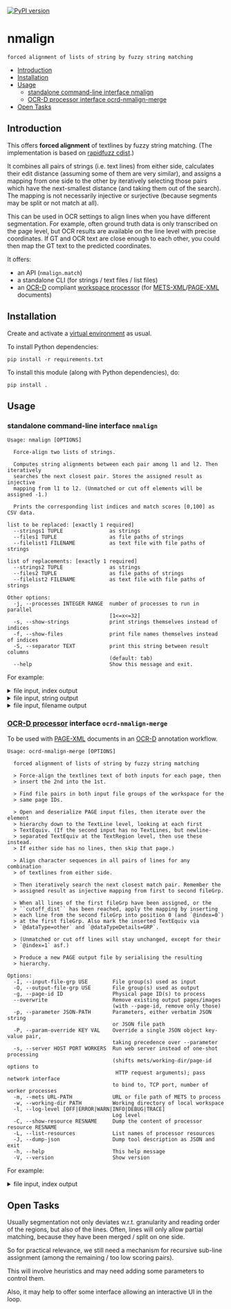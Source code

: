 [![PyPI version](https://badge.fury.io/py/nmalign.svg)](https://badge.fury.io/py/nmalign)

# nmalign

    forced alignment of lists of string by fuzzy string matching
    
  * [Introduction](#introduction)
  * [Installation](#installation)
  * [Usage](#usage)
     * [standalone command-line interface nmalign](#standalone-command-line-interface-nmalign)
     * [OCR-D processor interface ocrd-nmalign-merge](#ocr-d-processor-interface-ocrd-nmalign-merge)
  * [Open Tasks](#open-tasks)

## Introduction

This offers **forced alignment** of textlines by fuzzy string matching.
(The implementation is based on [rapidfuzz cdist](https://maxbachmann.github.io/RapidFuzz/Usage/process.html#cdist).)

It combines all pairs of strings (i.e. text lines) from either side,
calculates their edit distance (assuming some of them are very similar),
and assigns a mapping from one side to the other by iteratively
selecting those pairs which have the next-smallest distance (and taking
them out of the search). The mapping is not necessarily injective or surjective
(because segments may be split or not match at all).

This can be used in OCR settings to align lines when you have different
segmentation. For example, often ground truth data is only transcribed on
the page level, but OCR results are available on the line level with precise
coordinates. If GT and OCR text are close enough to each other, you could then
map the GT text to the predicted coordinates.

It offers:
- an API (`nmalign.match`)
- a standalone CLI (for strings / text files / list files)
- an [OCR-D](https://ocr-d.de) compliant [workspace processor](https://ocr-d.de/en/spec/cli) (for [METS-XML](https://ocr-d.de/en/spec/mets)/[PAGE-XML](https://github.com/PRImA-Research-Lab/PAGE-XML) documents)


## Installation

Create and activate a [virtual environment](https://packaging.python.org/tutorials/installing-packages/#creating-virtual-environments) as usual.

To install Python dependencies:

    pip install -r requirements.txt

To install this module (along with Python dependencies), do:

    pip install .

## Usage

### standalone command-line interface `nmalign`


```
Usage: nmalign [OPTIONS]

  Force-align two lists of strings.

  Computes string alignments between each pair among l1 and l2. Then iteratively
  searches the next closest pair. Stores the assigned result as injective
  mapping from l1 to l2. (Unmatched or cut off elements will be assigned -1.)

  Prints the corresponding list indices and match scores [0,100] as CSV data.

list to be replaced: [exactly 1 required]
  --strings1 TUPLE               as strings
  --files1 TUPLE                 as file paths of strings
  --filelist1 FILENAME           as text file with file paths of strings

list of replacements: [exactly 1 required]
  --strings2 TUPLE               as strings
  --files2 TUPLE                 as file paths of strings
  --filelist2 FILENAME           as text file with file paths of strings

Other options:
  -j, --processes INTEGER RANGE  number of processes to run in parallel
                                 [1<=x<=32]
  -s, --show-strings             print strings themselves instead of indices
  -f, --show-files               print file names themselves instead of indices
  -S, --separator TEXT           print this string between result columns
                                 (default: tab)
  --help                         Show this message and exit.
```

For example:

<details><summary>file input, index output</summary>
<p>

```
nmalign --files1 GT.SELECTED/FILE_0094_*.gt.txt --files2 GT/FILE_0094_*.gt.txt
0    -1    0.0
1    -1    0.0
2    0    91.78082
3    1    100.0
4    2    90.90909
5    3    95.945946
6    4    95.588234
7    5    89.85507
8    6    92.64706
9    7    92.10526
10    8    93.84615
11    9    89.61039
12    10    89.85507
13    11    89.189186
14    12    92.0
15    13    96.969696
16    14    95.38461
17    15    90.41096
18    16    91.25
19    17    96.1039
20    18    95.89041
21    19    93.50649
22    20    93.333336
23    21    92.68293
24    22    88.6076
25    23    95.652176
26    24    92.85714
27    25    71.014496
28    26    92.753624
29    27    94.5946
30    28    80.0
31    29    89.393936
32    30    83.333336
33    31    97.01492
34    32    94.366196
35    33    89.333336
36    34    100.0
37    35    95.588234
38    36    92.0
39    37    87.5
40    38    91.54929
41    39    92.85714
42    40    90.0
```

</p>
</details>
<details><summary>file input, string output</summary>
<p>

```
zo ſo wbohim wotpalenym we jich nuzy a pſchi natwarjenju ze wſchěch ſtro⸗	zo ſo wbohim wotpalenym we jih nuzy a pihi natwarjenju ze wſchech ftro-	91.78082
now a podwolnje pomhaſche.	now a podwolnje pomhaſche.	100.0
We lěcźe wójny mjez pruſkim kralom a rakuſkim khěžorom 1866 na 13.	We löcze wöjny mjez pruſkim kralom a rakuſtim khezorom 1866 na 13.	90.90909
januara rano we 4 hodźinach wozjewi ſo we drjewjanej khěžcy we Filipsdorfu	januara rano we 4 hodzinach wozjewi ſo we drjewjanej khezcy we Filipsdorfu	95.945946
pola Rumburka Macź Boža khorej knježnje Madlenje Kadec, jej prajicy:	pola Rumburka Macz Boza khorej knjeznje Madlenje Kadec, jej prajicy:95.588234
„Moje dźěcźo, z nětka zažije" (twoja bolaca rana). We Filipsdorfu na⸗	„Moje dzéczo, z nétka zazije“ (twoja bolaca rana). We Filipsdorfu na-	89.85507
twari ſo wot lěta 1870 z darow pobožnych wěriwych wulka rjana cyrkej	twari ſo wot leta 1870 z darow pobozuych weriwych wulka rjana eyrkej92.64706
a Serbja k ſwj. Marji tam rad pucźuja.	a Serbja É fwj. Marji tam rad puczuja.	92.10526
Do Rumburka (1 hodźinu wot Filipsdorfa daloko) Serbja hižom dlěhe	Do Rumburka (1 hodjinu wot Filipsdorfa daloko) Serbia hijom dlehe	93.84615
hacž 100 lět na porciunkulu (na 1. a 2. auguſcźe) k kapucinarjam z proceſſio⸗	haci 100 ſet na porciunkulu (na 1. a 2. auquſcze) É kapucinarjam z proceſſiv-	89.61039
nom khodźa: do ſtareje a noweje Krupki we Cžechach (k cźeŕpjacomu Jě⸗	nom khodja: do ſtareje a noweje Krupki we Czechach (f czetpjacomu Jè-	89.85507
zuſej na ſwjatym ſkhodźe a k boloſcźiwej Macźeri Božej) dwójcy za lěto, na	zuſej na ſwjatym ſkhodze a É boloſcziwej Maczeri Bozej) dwöjcy za Leto, na	89.189186
ſwjatki a na ſwj. dźeń Marijnoho naroda (8. ſeptembra), tež tak dołho. Prě⸗	ſwjatki a na fwj. dzeü Marijnoho naroda (8. ſeptembra), tež tak dolho. Pre-	92.0
nja ſerbſka putnica do Krupki bě wěſta Korchowa z Nowoſlic (1754).	nja ſerbſka putnica do Krupki be weſta Korchowa z Nowoſlic (1754).	96.969696
Hdyž we ſeptembrje 1865 ſerbſki proceſſion do Krupki dźěſche a do	Hdyi we ſeptembrje 1865 ſerbſki proceſſion do Krupki dzeſche a do	95.38461
měſtacžka Gottleuby pſchińdźe, hanjachu a wuſměchowachu pobožnych Serbow.	miſtaczka Gottleuby pſchindze, hanjachu a wuſmächowachu pobozuych Serbow.	90.41096
Krótki cžas na to, na 4. oktobrje 1865, wulki dźěl měſtacžka ſo wotpali. Młynſki	Krótki czas na to, na 4. oktobrje 1865, wulki dzel méſtaczka ſo wotpali. Mtynſei	91.25
miſchtr k. Jurij Wawrik z Khanjec, kotryž bě pſchi proceſſionje pobył, nahro⸗	miſchtr k. Jurij Wawrik z Khanjec, kotryz be pſchi proceſſionje pobyk, nahro⸗	96.1039
madźi za wotpalenych mjez Serbami 110 toleri a pſchipóſła je do Gottleuby	madzi za wotpalenych mjez Serbami 110 toleri a pſchipöſta je do Gottleuby	95.89041
z liſtom: „Dar luboſcźe za wotpalenych wot katholſkich Serbow, kiž kóžde lěto	z liſtom: „Dar luboſcze za wotpalenych wot katholſkich Serbow, kiz közde léto	93.50649
pſchez Gottleubu do Krupki pucźuja." Hdyž ſerbſki proceſſion we ſcźehowacym	pſchez Gottleubu do Krupki puczuja.“ Hdyz ſerbſki proceſſion we ſczehowaeym	93.333336
lěcźe 1866 ſo zaſy Gottleubje pſchibliži, cźehnjechu jomu měſchcźanoſta, lutherſki	lécze 1866 ſo zaſy Gottleubje pſchiblizi, czehnjechu jomu meſchczanoſta, lutherſki	92.68293
duchowny a ſchulſke dźěcźi napſchecźo, powitachu jón luboznje z rycžu a z khěr⸗	duchowny a ſchulſke dzẽczi napſcheczo, powitachu jón luboznje 3 ryczu a 3 kher—	88.6076
luſchom a podźakowachu ſo za doſtaty pjenježny dar. Knj. Jurij Wawrik	luſchom a podzakowachu ſo za doſtaty pjenjezuy dar. Knj. Jurij Wawrik	95.652176
nahromadźi tež we lěcźe 1865 mjez Serbami 60 toleri na wobnowjenjo Ma⸗	nahromadzi te} we lecze 1865 mjez Serbami 60 toleri na wobnowjenjo Ma-	92.85714
rijnoho wołtarja we farſkej cyrkwi w Krupcy. — Tónſamyn J. Wawrik na⸗	rijnoho woktarja we farſkej cyrkwi w Krupcy. — Tón	71.014496
twari z kublerjom Jakubom Kocorom na pucźu mjez Khanjecami a Swinjaŕ⸗	twari 3 kublerjom Jakubom Kocorom na puczu miez Khanjecami a Swinjat-	92.753624
nju rjanu kapałku, kotruž kniez biſkop Ludwik Forwerk na 9. ſeptembra 1870	nju riann kapalku, kotruz kniez biſkop Ludwik Forwerk na 9. ſeptembra 1870	94.5946
woſwjecźi.	woſwieczi.	80.0
1866 zawjedźechu ſo we Kulowſkej ſarſkej cyrkwi mejſke pobožnoſcźe	1866 zawjedzechu ſo we Kulowſkej farſkej eyrkwi mejſke poboznofeze	89.393936
k cžeſcźi Macźeri Božej.	k czeſczi Maczeri Bozej.	83.333336
1867 na 10. novembra załoži knj. tachantſki vikar Jakub Hermann (we	1867 na 10. novembra zakozi knj. tachantſki vikar Jakub Hermann (we97.01492
wójnje 1866 katholſki pólny kapłan pola ſakſkoho wójſtwa) katholſke to⸗	wöjnje 1866 katholſki pölny kaplan pola ſakſkoho wöjſtwa) katholſke to⸗	94.366196
warſtwo rjemjeſłniſkich we Budyſchinje, kotrež po tſjóch lětach rjanu khěžu	warſtwo rjemjeſkniſkich we Budyſchinje, kotrez po tſjöch Itah rjanu khezu	89.333336
na garbarſkej haſy kupi.	na garbarſkej haſy kupi.	100.0
Po poſtajenju ſakſkoho miniſterſtwa ſo wot lěta 1868 měſto Budyſchin	Po poſtajenju ſakſtoho miniſterſtwa ſo wot leta 1868 meſto Budyſchin95.588234
němſki wjacy njemjenuje „Budiſſin", ale „Bautzen".	nämſti wjacy njemjenuje „Budiſſin“, ale „Bautzen“.	92.0
Na kóncu lěta 1867 płacźeſche kórc pſcheńcy 7 tol. 7½ nſl.; rožki 3 tol.	Na köncu léta 1867 placzeſche köre pſcheücy 7 tol. 7½ uſl.; rozki 3 tol.	87.5
20 nſl.; jecžmjenja 2 tol. 25 nſl.; wowſa 2 tol. 10 nſl.; jahłow 7 tol.	20 ufl.; jeczmjenja 2 tol. 25 uſl.; wowſa 2 tol. 10 uſl.; jahkow 7 tol.	91.54929
20 nſl.; hejduſche 5 tol. 25 nſl.; kana butry 22½ nſl. — Na kóncu lěta	20 ufl.; hejduſche 5 tol. 25 nſl.; kana butry 22½ nfl. — Na köncu léta	92.85714
1868: kórc pſcheńcy 6 tol.; rožki 4 tol. 22½ nfl.; jecžmjenja 4 tol.;	1868: köre pſcheücy 6 tol.; rozki 4 tol. 22 ½ nſl.; jeczmjenja 4 tol.;	90.0
```

</p>
</details>
<details><summary>file input, filename output</summary>
<p>

```
nmalign -f --files1 GT.SELECTED/FILE_0094_*.gt.txt --files2 GT/FILE_0094_*.gt.txt
GT.SELECTED/FILE_0094_GT.SELECTED_region0000_region0000_line0000.gt.txt	GT/FILE_0094_GT_FILE_0094_CROPPED_region0003_FILE_0094_CROPPED_region0003_line0013.gt.txt	0.0
GT.SELECTED/FILE_0094_GT.SELECTED_region0002_region0002_line0000.gt.txt	GT/FILE_0094_GT_FILE_0094_CROPPED_region0003_FILE_0094_CROPPED_region0003_line0013.gt.txt	0.0
GT.SELECTED/FILE_0094_GT.SELECTED_region0005_region0005_line0000.gt.txt	GT/FILE_0094_GT_FILE_0094_CROPPED_region0003_FILE_0094_CROPPED_region0003_line0013.gt.txt	0.0
GT.SELECTED/FILE_0094_GT.SELECTED_region0005_region0005_line0001.gt.txt	GT/FILE_0094_GT_FILE_0094_CROPPED_region0002_FILE_0094_CROPPED_region0002_line0001.gt.txt	91.89189
GT.SELECTED/FILE_0094_GT.SELECTED_region0005_region0005_line0002.gt.txt	GT/FILE_0094_GT_FILE_0094_CROPPED_region0002_FILE_0094_CROPPED_region0002_line0002.gt.txt	100.0
GT.SELECTED/FILE_0094_GT.SELECTED_region0005_region0005_line0003.gt.txt	GT/FILE_0094_GT_FILE_0094_CROPPED_region0002_FILE_0094_CROPPED_region0002_line0003.gt.txt	91.04478
GT.SELECTED/FILE_0094_GT.SELECTED_region0005_region0005_line0004.gt.txt	GT/FILE_0094_GT_FILE_0094_CROPPED_region0002_FILE_0094_CROPPED_region0002_line0004.gt.txt	96.0
GT.SELECTED/FILE_0094_GT.SELECTED_region0005_region0005_line0005.gt.txt	GT/FILE_0094_GT_FILE_0094_CROPPED_region0002_FILE_0094_CROPPED_region0002_line0005.gt.txt	95.652176
GT.SELECTED/FILE_0094_GT.SELECTED_region0005_region0005_line0006.gt.txt	GT/FILE_0094_GT_FILE_0094_CROPPED_region0002_FILE_0094_CROPPED_region0002_line0006.gt.txt	90.0
GT.SELECTED/FILE_0094_GT.SELECTED_region0005_region0005_line0007.gt.txt	GT/FILE_0094_GT_FILE_0094_CROPPED_region0002_FILE_0094_CROPPED_region0002_line0007.gt.txt	92.753624
GT.SELECTED/FILE_0094_GT.SELECTED_region0005_region0005_line0008.gt.txt	GT/FILE_0094_GT_FILE_0094_CROPPED_region0002_FILE_0094_CROPPED_region0002_line0008.gt.txt	92.30769
GT.SELECTED/FILE_0094_GT.SELECTED_region0005_region0005_line0009.gt.txt	GT/FILE_0094_GT_FILE_0094_CROPPED_region0002_FILE_0094_CROPPED_region0002_line0009.gt.txt	93.93939
GT.SELECTED/FILE_0094_GT.SELECTED_region0005_region0005_line0010.gt.txt	GT/FILE_0094_GT_FILE_0094_CROPPED_region0002_FILE_0094_CROPPED_region0002_line0010.gt.txt	89.74359
GT.SELECTED/FILE_0094_GT.SELECTED_region0005_region0005_line0011.gt.txt	GT/FILE_0094_GT_FILE_0094_CROPPED_region0002_FILE_0094_CROPPED_region0002_line0011.gt.txt	90.0
GT.SELECTED/FILE_0094_GT.SELECTED_region0005_region0005_line0012.gt.txt	GT/FILE_0094_GT_FILE_0094_CROPPED_region0002_FILE_0094_CROPPED_region0002_line0012.gt.txt	89.333336
GT.SELECTED/FILE_0094_GT.SELECTED_region0005_region0005_line0013.gt.txt	GT/FILE_0094_GT_FILE_0094_CROPPED_region0002_FILE_0094_CROPPED_region0002_line0013.gt.txt	92.10526
GT.SELECTED/FILE_0094_GT.SELECTED_region0005_region0005_line0014.gt.txt	GT/FILE_0094_GT_FILE_0094_CROPPED_region0002_FILE_0094_CROPPED_region0002_line0014.gt.txt	97.01492
GT.SELECTED/FILE_0094_GT.SELECTED_region0005_region0005_line0015.gt.txt	GT/FILE_0094_GT_FILE_0094_CROPPED_region0002_FILE_0094_CROPPED_region0002_line0015.gt.txt	95.454544
GT.SELECTED/FILE_0094_GT.SELECTED_region0005_region0005_line0016.gt.txt	GT/FILE_0094_GT_FILE_0094_CROPPED_region0002_FILE_0094_CROPPED_region0002_line0016.gt.txt	90.54054
GT.SELECTED/FILE_0094_GT.SELECTED_region0005_region0005_line0017.gt.txt	GT/FILE_0094_GT_FILE_0094_CROPPED_region0002_FILE_0094_CROPPED_region0002_line0017.gt.txt	91.358025
GT.SELECTED/FILE_0094_GT.SELECTED_region0005_region0005_line0018.gt.txt	GT/FILE_0094_GT_FILE_0094_CROPPED_region0002_FILE_0094_CROPPED_region0002_line0018.gt.txt	96.15385
GT.SELECTED/FILE_0094_GT.SELECTED_region0005_region0005_line0019.gt.txt	GT/FILE_0094_GT_FILE_0094_CROPPED_region0002_FILE_0094_CROPPED_region0002_line0019.gt.txt	95.945946
GT.SELECTED/FILE_0094_GT.SELECTED_region0005_region0005_line0020.gt.txt	GT/FILE_0094_GT_FILE_0094_CROPPED_region0002_FILE_0094_CROPPED_region0002_line0020.gt.txt	93.589745
GT.SELECTED/FILE_0094_GT.SELECTED_region0005_region0005_line0021.gt.txt	GT/FILE_0094_GT_FILE_0094_CROPPED_region0002_FILE_0094_CROPPED_region0002_line0021.gt.txt	93.42105
GT.SELECTED/FILE_0094_GT.SELECTED_region0005_region0005_line0022.gt.txt	GT/FILE_0094_GT_FILE_0094_CROPPED_region0002_FILE_0094_CROPPED_region0002_line0022.gt.txt	92.77109
GT.SELECTED/FILE_0094_GT.SELECTED_region0005_region0005_line0023.gt.txt	GT/FILE_0094_GT_FILE_0094_CROPPED_region0002_FILE_0094_CROPPED_region0002_line0023.gt.txt	88.75
GT.SELECTED/FILE_0094_GT.SELECTED_region0005_region0005_line0024.gt.txt	GT/FILE_0094_GT_FILE_0094_CROPPED_region0002_FILE_0094_CROPPED_region0002_line0024.gt.txt	95.71429
GT.SELECTED/FILE_0094_GT.SELECTED_region0005_region0005_line0025.gt.txt	GT/FILE_0094_GT_FILE_0094_CROPPED_region0002_FILE_0094_CROPPED_region0002_line0025.gt.txt	92.95775
GT.SELECTED/FILE_0094_GT.SELECTED_region0005_region0005_line0026.gt.txt	GT/FILE_0094_GT_FILE_0094_CROPPED_region0002_FILE_0094_CROPPED_region0002_line0026.gt.txt	71.42857
GT.SELECTED/FILE_0094_GT.SELECTED_region0005_region0005_line0027.gt.txt	GT/FILE_0094_GT_FILE_0094_CROPPED_region0002_FILE_0094_CROPPED_region0002_line0029.gt.txt	92.85714
GT.SELECTED/FILE_0094_GT.SELECTED_region0005_region0005_line0028.gt.txt	GT/FILE_0094_GT_FILE_0094_CROPPED_region0002_FILE_0094_CROPPED_region0002_line0030.gt.txt	94.666664
GT.SELECTED/FILE_0094_GT.SELECTED_region0011_region0011_line0000.gt.txt	GT/FILE_0094_GT_FILE_0094_CROPPED_region0003_FILE_0094_CROPPED_region0003_line0001.gt.txt	81.818184
GT.SELECTED/FILE_0094_GT.SELECTED_region0012_region0012_line0000.gt.txt	GT/FILE_0094_GT_FILE_0094_CROPPED_region0003_FILE_0094_CROPPED_region0003_line0002.gt.txt	89.55224
GT.SELECTED/FILE_0094_GT.SELECTED_region0012_region0012_line0001.gt.txt	GT/FILE_0094_GT_FILE_0094_CROPPED_region0003_FILE_0094_CROPPED_region0003_line0003.gt.txt	84.0
GT.SELECTED/FILE_0094_GT.SELECTED_region0012_region0012_line0002.gt.txt	GT/FILE_0094_GT_FILE_0094_CROPPED_region0003_FILE_0094_CROPPED_region0003_line0004.gt.txt	97.05882
GT.SELECTED/FILE_0094_GT.SELECTED_region0012_region0012_line0003.gt.txt	GT/FILE_0094_GT_FILE_0094_CROPPED_region0003_FILE_0094_CROPPED_region0003_line0005.gt.txt	94.44444
GT.SELECTED/FILE_0094_GT.SELECTED_region0012_region0012_line0004.gt.txt	GT/FILE_0094_GT_FILE_0094_CROPPED_region0003_FILE_0094_CROPPED_region0003_line0006.gt.txt	89.47369
GT.SELECTED/FILE_0094_GT.SELECTED_region0012_region0012_line0005.gt.txt	GT/FILE_0094_GT_FILE_0094_CROPPED_region0003_FILE_0094_CROPPED_region0003_line0007.gt.txt	100.0
GT.SELECTED/FILE_0094_GT.SELECTED_region0012_region0012_line0006.gt.txt	GT/FILE_0094_GT_FILE_0094_CROPPED_region0003_FILE_0094_CROPPED_region0003_line0008.gt.txt	95.652176
GT.SELECTED/FILE_0094_GT.SELECTED_region0012_region0012_line0007.gt.txt	GT/FILE_0094_GT_FILE_0094_CROPPED_region0003_FILE_0094_CROPPED_region0003_line0009.gt.txt	92.15686
GT.SELECTED/FILE_0094_GT.SELECTED_region0012_region0012_line0008.gt.txt	GT/FILE_0094_GT_FILE_0094_CROPPED_region0003_FILE_0094_CROPPED_region0003_line0010.gt.txt	87.671234
GT.SELECTED/FILE_0094_GT.SELECTED_region0012_region0012_line0009.gt.txt	GT/FILE_0094_GT_FILE_0094_CROPPED_region0003_FILE_0094_CROPPED_region0003_line0011.gt.txt	91.666664
GT.SELECTED/FILE_0094_GT.SELECTED_region0012_region0012_line0010.gt.txt	GT/FILE_0094_GT_FILE_0094_CROPPED_region0003_FILE_0094_CROPPED_region0003_line0012.gt.txt	92.95775
GT.SELECTED/FILE_0094_GT.SELECTED_region0012_region0012_line0011.gt.txt	GT/FILE_0094_GT_FILE_0094_CROPPED_region0003_FILE_0094_CROPPED_region0003_line0013.gt.txt	90.14085
```

</p>
</details>

### [OCR-D processor](https://ocr-d.de/en/spec/cli) interface `ocrd-nmalign-merge`

To be used with [PAGE-XML](https://github.com/PRImA-Research-Lab/PAGE-XML) documents in an [OCR-D](https://ocr-d.de/en/about) annotation workflow.

```
Usage: ocrd-nmalign-merge [OPTIONS]

  forced alignment of lists of string by fuzzy string matching

  > Force-align the textlines text of both inputs for each page, then
  > insert the 2nd into the 1st.

  > Find file pairs in both input file groups of the workspace for the
  > same page IDs.

  > Open and deserialize PAGE input files, then iterate over the element
  > hierarchy down to the TextLine level, looking at each first
  > TextEquiv. (If the second input has no TextLines, but newline-
  > separated TextEquiv at the TextRegion level, then use these instead.
  > If either side has no lines, then skip that page.)

  > Align character sequences in all pairs of lines for any combination
  > of textlines from either side.

  > Then iteratively search the next closest match pair. Remember the
  > assigned result as injective mapping from first to second fileGrp.

  > When all lines of the first fileGrp have been assigned, or the
  > ``cutoff_dist`` has been reached, apply the mapping by inserting
  > each line from the second fileGrp into position 0 (and `@index=0`)
  > at the first fileGrp. Also mark the inserted TextEquiv via
  > `@dataType=other` and `@dataTypeDetails=GRP`.

  > (Unmatched or cut off lines will stay unchanged, except for their
  > `@index=1` asf.)

  > Produce a new PAGE output file by serialising the resulting
  > hierarchy.

Options:
  -I, --input-file-grp USE        File group(s) used as input
  -O, --output-file-grp USE       File group(s) used as output
  -g, --page-id ID                Physical page ID(s) to process
  --overwrite                     Remove existing output pages/images
                                  (with --page-id, remove only those)
  -p, --parameter JSON-PATH       Parameters, either verbatim JSON string
                                  or JSON file path
  -P, --param-override KEY VAL    Override a single JSON object key-value pair,
                                  taking precedence over --parameter
  -s, --server HOST PORT WORKERS  Run web server instead of one-shot processing
                                  (shifts mets/working-dir/page-id options to
                                   HTTP request arguments); pass network interface
                                  to bind to, TCP port, number of worker processes
  -m, --mets URL-PATH             URL or file path of METS to process
  -w, --working-dir PATH          Working directory of local workspace
  -l, --log-level [OFF|ERROR|WARN|INFO|DEBUG|TRACE]
                                  Log level
  -C, --show-resource RESNAME     Dump the content of processor resource RESNAME
  -L, --list-resources            List names of processor resources
  -J, --dump-json                 Dump tool description as JSON and exit
  -h, --help                      This help message
  -V, --version                   Show version
```

For example:

<details><summary>file input, index output</summary>
<p>

```
ocrd-nmalign-merge -I OCR-D-OCR,OCR-D-GT-SEG-BLOCK -O OCR-D-GT-SEG-LINE
```

</p>
</details>

## Open Tasks

Usually segmentation not only deviates w.r.t. granularity and reading order of the regions,
but also of the lines. Often, lines will only allow partial matching, because they have been
merged / split on one side.

So for practical relevance, we still need a mechanism for recursive sub-line assignment (among the
remaining / too low scoring pairs).

This will involve heuristics and may need adding some parameters to control them.

Also, it may help to offer some interface allowing an interactive UI in the loop.

